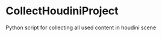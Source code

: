CollectHoudiniProject
=====================

Python script for collecting all used content in houdini scene
